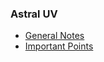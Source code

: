 ### Astral UV
- [General Notes](https://vemqar.github.io/astral-uv/notes.html)
- [Important Points](https://vemqar.github.io/astral-uv/important-points.html)
